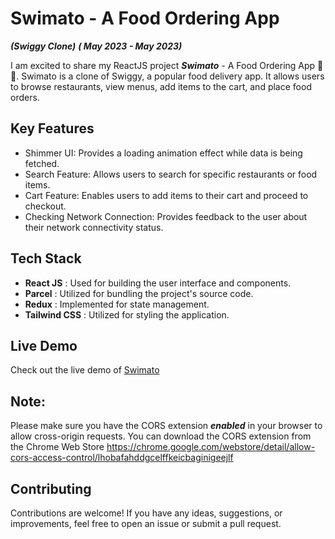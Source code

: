 # Swimato - A Food Ordering App
*****(Swiggy Clone)*****
_**( May 2023 - May 2023)**_




I am excited to share my ReactJS project _**Swimato**_ - A Food Ordering App 🍕🍟. 
Swimato is a clone of Swiggy, a popular food delivery app. 
It allows users to browse restaurants, view menus, add items to the cart, and place food orders.

## Key Features

- Shimmer UI: Provides a loading animation effect while data is being fetched.
- Search Feature: Allows users to search for specific restaurants or food items.
- Cart Feature: Enables users to add items to their cart and proceed to checkout.
- Checking Network Connection: Provides feedback to the user about their network connectivity status.

## Tech Stack

- **React JS** : Used for building the user interface and components.
- **Parcel** : Utilized for bundling the project's source code.
- **Redux** : Implemented for state management.
- **Tailwind CSS** : Utilized for styling the application.

## Live Demo

Check out the live demo of [Swimato]( https://swimato-anirudha.netlify.app/)

## Note: 

Please make sure you have the CORS extension _**enabled**_ in your browser to allow cross-origin requests.
You can download the CORS extension from the Chrome Web Store 
https://chrome.google.com/webstore/detail/allow-cors-access-control/lhobafahddgcelffkeicbaginigeejlf

## Contributing

Contributions are welcome! If you have any ideas, suggestions, or improvements, feel free to open an issue or submit a pull request.


